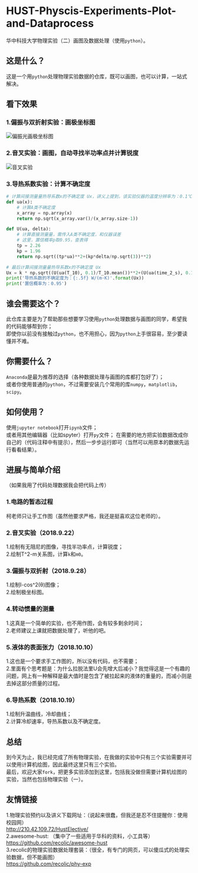 # HUST-Physcis-Experiments-Plot-and-Dataprocess
华中科技大学物理实验（二）画图及数据处理（使用`python`）。  
## 这是什么？
这是一个用`python`处理物理实验数据的仓库，既可以画图，也可以计算，一站式解决。  
## 看下效果  
### 1.偏振与双折射实验：画极坐标图  
![偏振光画极坐标图](https://github.com/LoveThinkinghard/HUST-Physcis-Experiments-Plot-and-Dataprocess/blob/master/%E5%81%8F%E6%8C%AF%E4%B8%8E%E5%8F%8C%E6%8A%98%E5%B0%84/I-%CE%B8%20on%20polor%20axis.png)  
### 2.音叉实验：画图，自动寻找半功率点并计算锐度  
![音叉实验](https://github.com/LoveThinkinghard/HUST-Physcis-Experiments-Plot-and-Dataprocess/blob/master/%E9%9F%B3%E5%8F%89%E5%AE%9E%E9%AA%8C/damped.png)  
### 3.导热系数实验：计算不确定度  
```python
# 计算间接测量量热导系数x的不确定度 Ux，讲义上提到，该实验仪器的温度分辨率为：0.1℃，计时分辨率为：0.1s
def ua(x):
    # 计算A类不确定度
    x_array = np.array(x)
    return np.sqrt(x_array.var()/(x_array.size-1))

def U(ua, delta):
    # 计算直接测量量，需传入A类不确定度，和仪器误差
    # 这里，置信概率p取0.95，查表得
    tp = 2.26
    kp = 1.96
    return np.sqrt((tp*ua)**2+(kp*delta/np.sqrt(3))**2)

# 最后计算间接测量量热导系数x的不确定度 Ux
Ux = k * np.sqrt((U(ua(T_10), 0.1)/T_10.mean())**2+(U(ua(time_2_s), 0.1)/time_2_s.mean())**2)
print('导热系数的不确定度为：{:.5f} W/(m·K)'.format(Ux))
print('置信概率为：0.95')
```
## 谁会需要这个？
此仓库主要是为了帮助那些想要学习使用`python`处理数据与画图的同学，希望我的代码能够帮到你；  
即使你以前没有接触过`python`，也不用担心，因为`python`上手很容易，至少要读懂并不难。  
## 你需要什么？
`Anaconda`是最为推荐的选择（各种数据处理与画图的库都打包好了）；  
或者你使用普通的`python`，不过需要安装几个常用的库`numpy`，`matplotlib`，`scipy`。  
## 如何使用？
使用`jupyter notebook`打开`ipynb`文件；  
或者用其他编辑器（比如spyter）打开`py`文件；
在需要的地方把实验数据改成你自己的（代码注释中有提示），然后一步步运行即可（当然可以用原本的数据先运行看看结果）。  
## 进展与简单介绍
（如果我用了代码处理数据我会把代码上传）  
### 1.电路的暂态过程
柯老师只让手工作图（虽然他要求严格，我还是挺喜欢这位老师的）。  
### 2.音叉实验（2018.9.22）  
1.绘制有无阻尼的图像，寻找半功率点，计算锐度；  
2.绘制T^2-m关系图，计算`k`和`m0`。  
### 3.偏振与双折射（2018.9.28）  
1.绘制I-cos^2(θ)图像；  
2.绘制极坐标图。  
### 4.转动惯量的测量
1.这真是一个简单的实验，也不用作图，会有较多剩余时间；  
2.老师建议上课就把数据处理了，听他的吧。  
### 5.液体的表面张力（2018.10.10）
1.这也是一个要求手工作图的，所以没有代码，也不需要；  
2.里面有个思考题是：为什么拉脱法里U会先增大后减小？我觉得这是一个有趣的问题，网上有一种解释是最大值时是包含了被拉起来的液体的重量的，而减小则是去掉这部分质量的过程。
### 6.导热系数（2018.10.19）
1.绘制升温曲线，冷却曲线；  
2.计算冷却速率，导热系数以及不确定度。  
## 总结
到今天为止，我已经完成了所有物理实验，在我做的实验中只有三个实验需要并可以使用计算机绘图，因此最终这里只有三个实验。  
最后，欢迎大家`fork`，把更多实验添加到这里，包括我没做但需要计算机绘图的实验，当然也包括物理实验（一）。  
## 友情链接
1.物理实验预约以及讲义下载网址：（说起来很蠢，但我还是忍不住提醒你：使用校园网）  
http://210.42.109.72/HustElective/  
2.awesome-hust: （集中了一些适用于华科的资料，小工具等）  
https://github.com/recolic/awesome-hust  
3.recolic的物理实验数据处理套装：（很全，有专门的网页，可以傻瓜式的处理实验数据，但不能画图）  
https://github.com/recolic/phy-exp  
